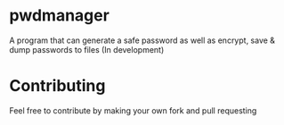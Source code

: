 # pwdmanager
A program that can generate a safe password as well as encrypt, save &amp; dump passwords to files (In development)

# Contributing
Feel free to contribute by making your own fork and pull requesting
